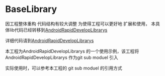 # BaseLibrary
因工程整体重构 代码结构有较大调整 为使得工程可以更好地 扩展和使用， 本具体lib代码已经转移到[AndroidRapidDevelopLibrarys](https://github.com/bailiangjin/AndroidRapidDevelopLibrarys)

详细代码请到[AndroidRapidDevelopLibrarys](https://github.com/bailiangjin/AndroidRapidDevelopLibrarys)

本工程为AndroidRapidDevelopLibrarys 的一个使用示例，该工程将 AndroidRapidDevelopLibrarys 作为git sub moduel 引入

实际使用时，可以参考本工程的 git sub moduel 的引用方式



